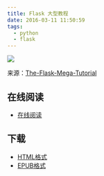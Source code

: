 ```yaml
---
title: Flask 大型教程
date: 2016-03-11 11:50:59
tags:
  - python
  - flask
---
```


![](http://www.pythondoc.com/img/flaskmega.png)

来源：[The-Flask-Mega-Tutorial](https://github.com/sixu05202004/The-Flask-Mega-Tutorial)

<!--more-->

## 在线阅读 ##

+ [在线阅读](http://flask-mega-tutorial.readthedocs.org/)

## 下载 ##

+ [HTML格式](http://readthedocs.org/projects/flask-mega-tutorial/downloads/htmlzip/latest/)
+ [EPUB格式](http://readthedocs.org/projects/flask-mega-tutorial/downloads/epub/latest/)
